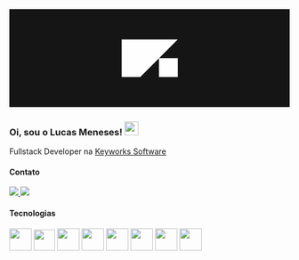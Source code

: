 <img src="logo.png">

### Oi, sou o Lucas Meneses! <img src="https://media.giphy.com/media/hvRJCLFzcasrR4ia7z/giphy.gif" width="25" height="25">

Fullstack Developer na [Keyworks Software](https://www.keyworks.com.br/)

#### Contato

<a href="https://www.linkedin.com/in/lucas-meneses/" target="_blank">
          <img src="https://img.shields.io/badge/LinkedIn-0077B5?style=for-the-badge&logo=linkedin&logoColor=white" height="25" />
</a>

<a href="https://www.instagram.com/lucasnemeses/" target="_blank">
          <img src="https://img.shields.io/badge/Instagram-E4405F?style=for-the-badge&logo=instagram&logoColor=white" height="25" />
</a>

#### Tecnologias
<div>
  <img src="https://cdn.jsdelivr.net/gh/devicons/devicon/icons/vuejs/vuejs-original.svg" width="40" height="40"/>
  <img src="https://cdn.jsdelivr.net/gh/devicons/devicon/icons/javascript/javascript-original.svg" width="38" height="38"/>
  <img src="https://cdn.jsdelivr.net/gh/devicons/devicon/icons/html5/html5-original.svg" width="40" height="40"/>
  <img src="https://cdn.jsdelivr.net/gh/devicons/devicon/icons/css3/css3-original.svg" width="40" height="40"/>
  <img src="https://laravel.com/img/logomark.min.svg" width="40" height="40"/>
  <img src="https://www.php.net//images/logos/new-php-logo.svg" width="40" height="40"/>
  <img src="https://cdn.jsdelivr.net/gh/devicons/devicon/icons/mysql/mysql-original.svg" width="40" height="40"/>
  <img src="https://cdn.jsdelivr.net/gh/devicons/devicon/icons/ubuntu/ubuntu-plain.svg" width="40" height="40"/>
</div>
